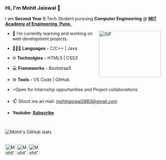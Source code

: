 ### Hi, I'm Mohit Jaiswal 👋

I am **Second Year** B.Tech Student pursuing **Computer Engineering** @ **[MIT Academy of Engineering, Pune.](https://mitaoe.ac.in/)**

<img align="right" alt="GIF" height="150px" width="200px" src="https://i.pinimg.com/originals/e4/26/70/e426702edf874b181aced1e2fa5c6cde.gif" />

- 🔭 I’m currently learning and working on web development projects.
- 🧑🏻‍💻 **Languages** **-** C/C++ | Java
- 🌐 **Technolgies** **-** HTML5 | CSS3 
- 💻 **Frameworks** **-**  Bootstrap5 
- ⚙️ **Tools** **-** VS Code | GitHub 
- ⚡Open for Internship oppurtunities and Project collaborations.
- 📫 Shoot me an mail: mohtijaiswal2883@gmail.com


- **Youtube: [Subscribe](https://www.youtube.com/@mohitjaiswal28)**


<br>

![Mohit's GitHub stats](https://github-readme-stats.vercel.app/api?username=mohitjaiswal28&theme=moltack&show_icons=true)

<br>
<a href="https://www.linkedin.com/in/mohitjaiswal28/">
  <img align="left" alt="Mohit's LinkdeIn" width="35px" src="https://img.icons8.com/fluency/2x/linkedin.png" />
</a>

<a href="https://twitter.com/mohitjaiswal28_">
  <img align="left" alt="Mohit's Twitter" width="35px" src="https://img.icons8.com/color/2x/twitter--v4.png" />
</a>

<a href="https://www.instagram.com/mohitjaiswal.in/">
  <img align="left" alt="Mohit's Instagram" width="35px" src="https://img.icons8.com/color/2x/instagram-new.png" />
</a>

